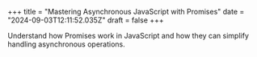 +++
title = "Mastering Asynchronous JavaScript with Promises"
date = "2024-09-03T12:11:52.035Z"
draft = false
+++

  Understand how Promises work in JavaScript and how they can simplify handling asynchronous operations.
        